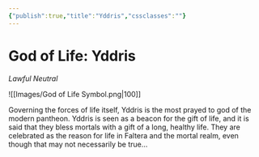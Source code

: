 ```yaml
---
{"publish":true,"title":"Yddris","cssclasses":""}
---
```




# God of Life: Yddris
*Lawful Neutral*

![[Images/God of Life Symbol.png|100]]

Governing the forces of life itself, Yddris is the most prayed to god of the modern pantheon. Yddris is seen as a beacon for the gift of life, and it is said that they bless mortals with a gift of a long, healthy life. They are celebrated as the reason for life in Faltera and the mortal realm, even though that may not necessarily be true…
